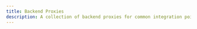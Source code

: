```yaml
---
title: Backend Proxies
description: A collection of backend proxies for common integration points
---
```

